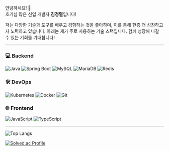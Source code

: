 안녕하세요! 👋  
호기심 많은 신입 개발자 **김정렬**입니다!

저는 다양한 기술과 도구를 배우고 경험하는 것을 좋아하며, 이를 통해 한층 더 성장하고자 노력하고 있습니다. 아래는 제가 주로 사용하는 기술 스택입니다. 함께 성장해 나갈 수 있는 기회를 기대합니다!

---

### 💻 Backend
![Java](https://img.shields.io/badge/Java-007396?style=flat-square&logo=Java&logoColor=white) ![Spring Boot](https://img.shields.io/badge/Spring%20Boot-6DB33F?style=flat-square&logo=Spring%20Boot&logoColor=white) ![MySQL](https://img.shields.io/badge/MySQL-3766AB?style=flat-square&logo=MySQL&logoColor=white) ![MariaDB](https://img.shields.io/badge/MariaDB-003545?style=flat-square&logo=MariaDB&logoColor=white) ![Redis](https://img.shields.io/badge/Redis-DC382D?style=flat-square&logo=Redis&logoColor=white)

### 🛠 DevOps
![Kubernetes](https://img.shields.io/badge/Kubernetes-326CE5?style=flat-square&logo=Kubernetes&logoColor=white) ![Docker](https://img.shields.io/badge/Docker-2496ED?style=flat-square&logo=Docker&logoColor=white) ![Git](https://img.shields.io/badge/Git-F05032?style=flat-square&logo=Git&logoColor=white)

### 🌐 Frontend
![JavaScript](https://img.shields.io/badge/JavaScript-F7DF1E?style=flat-square&logo=javascript&logoColor=black) ![TypeScript](https://img.shields.io/badge/TypeScript-3178C6?style=flat-square&logo=typescript&logoColor=white)

---

![Top Langs](https://github-readme-stats.vercel.app/api/top-langs/?username=jungryuel&theme=gruvbox)

[![Solved.ac Profile](http://mazassumnida.wtf/api/generate_badge?boj=zldrktduf0927)](https://solved.ac/zldrktduf0927)
